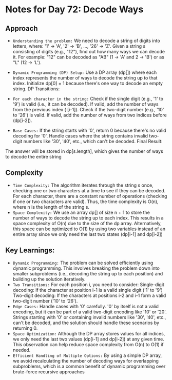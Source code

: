 # Notes for Day 72: Decode Ways

## Approach

- `Understanding the problem:` We need to decode a string of digits into letters, where:
'1' → 'A', '2' → 'B', ..., '26' → 'Z'.
Given a string s consisting of digits (e.g., "12"), find out how many ways we can decode it. For example:
"12" can be decoded as "AB" (1 → 'A' and 2 → 'B') or as "L" (12 → 'L').
- `Dynamic Programming (DP) Setup:` Use a DP array (dp[]) where each index represents the number of ways to decode the string up to that index.
Initialize dp[0] = 1 because there's one way to decode an empty string.
DP Transitions:

- `For each character in the string:`
Check if the single digit (e.g., '1' to '9') is valid (i.e., it can be decoded). If valid, add the number of ways from the previous index ( [i-1]).
Check if the two-digit number (e.g., '10' to '26') is valid. If valid, add the number of ways from two indices before (dp[i-2]).
- `Base Cases:` If the string starts with '0', return 0 because there's no valid decoding for '0'.
Handle cases where the string contains invalid two-digit numbers like '30', '40', etc., which can't be decoded.
Final Result:

The answer will be stored in dp[s.length], which gives the number of ways to decode the entire string

## Complexity

- `Time Complexity:` The algorithm iterates through the string s once, checking one or two characters at a time to see if they can be decoded.
For each character, there are a constant number of operations (checking if one or two characters are valid).
Thus, the time complexity is O(n), where n is the length of the string s.
- `Space Complexity:` We use an array dp[] of size n + 1 to store the number of ways to decode the string up to each index.
This results in a space complexity of O(n) due to the size of the dp array.
Alternatively, this space can be optimized to O(1) by using two variables instead of an entire array since we only need the last two states (dp[i-1] and dp[i-2])

## Key Learnings:

- `Dynamic Programming:` The problem can be solved efficiently using dynamic programming. This involves breaking the problem down into smaller subproblems (i.e., decoding the string up to each position) and building up the solution iteratively.
- `Two Transitions:` For each position i, you need to consider:
Single-digit decoding: If the character at position i-1 is a valid single digit ('1' to '9') Two-digit decoding: If the characters at positions i-2 and i-1 form a valid two-digit number ('10' to '26').
- `Edge Cases:` Handle cases with '0' carefully. '0' by itself is not a valid encoding, but it can be part of a valid two-digit encoding like '10' or '20'.
Strings starting with '0' or containing invalid numbers like '30', '40', etc., can't be decoded, and the solution should handle these scenarios by returning 0.
- `Space Optimization:` Although the DP array stores values for all indices, we only need the last two values (dp[i-1] and dp[i-2]) at any given time. This observation can help reduce space complexity from O(n) to O(1) if needed.
- `Efficient Handling of Multiple Options:` By using a simple DP array, we avoid recalculating the number of decoding ways for overlapping subproblems, which is a common benefit of dynamic programming over brute-force recursive approaches
